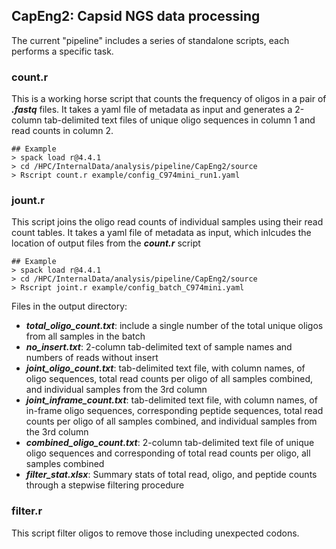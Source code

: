 ## CapEng2: Capsid NGS data processing

The current "pipeline" includes a series of standalone scripts, each performs a specific task.

### count.r

This is a working horse script that counts the frequency of oligos in a pair of ***.fastq*** files. It takes a yaml file of metadata as input and generates a 2-column tab-delimited text files of unique oligo sequences in column 1 and read counts in column 2.

```
## Example
> spack load r@4.4.1
> cd /HPC/InternalData/analysis/pipeline/CapEng2/source
> Rscript count.r example/config_C974mini_run1.yaml
```

### jount.r

This script joins the oligo read counts of individual samples using their read count tables. It takes a yaml file of metadata as input, which inlcudes the location of output files from the ***count.r*** script 

```
## Example
> spack load r@4.4.1
> cd /HPC/InternalData/analysis/pipeline/CapEng2/source
> Rscript joint.r example/config_batch_C974mini.yaml
```

Files in the output directory:

  - ***total_oligo_count.txt***: include a single number of the total unique oligos from all samples in the batch
  - ***no_insert.txt***: 2-column tab-delimited text of sample names and numbers of reads without insert
  - ***joint_oligo_count.txt***: tab-delimited text file, with column names, of oligo sequences, total read counts per oligo of all samples combined, and individual samples from the 3rd column 
  - ***joint_inframe_count.txt***: tab-delimited text file, with column names, of in-frame oligo sequences, corresponding peptide sequences, total read counts per oligo of all samples combined, and individual samples from the 3rd column 
  - ***combined_oligo_count.txt***: 2-column tab-delimited text file of unique oligo sequences and corresponding of total read counts per oligo, all samples combined
  - ***filter_stat.xlsx***: Summary stats of total read, oligo, and peptide counts through a stepwise filtering procedure

### filter.r

This script filter oligos to remove those including unexpected codons. 



